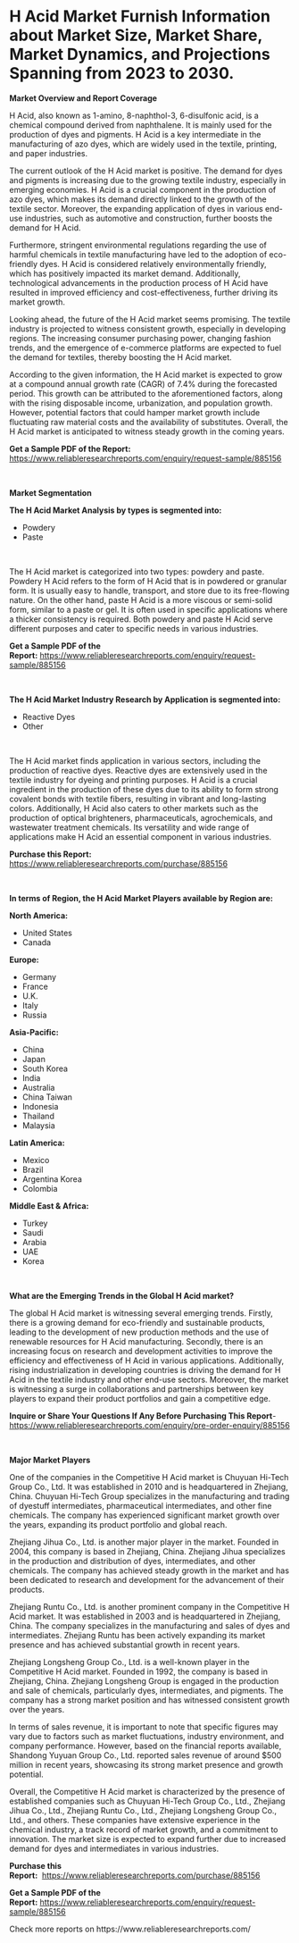 <p><h1>H Acid Market Furnish Information about Market Size, Market Share, Market Dynamics, and Projections Spanning from 2023 to 2030.</h1></p><p><strong>Market Overview and Report Coverage</strong></p>
<p><p>H Acid, also known as 1-amino, 8-naphthol-3, 6-disulfonic acid, is a chemical compound derived from naphthalene. It is mainly used for the production of dyes and pigments. H Acid is a key intermediate in the manufacturing of azo dyes, which are widely used in the textile, printing, and paper industries.</p><p>The current outlook of the H Acid market is positive. The demand for dyes and pigments is increasing due to the growing textile industry, especially in emerging economies. H Acid is a crucial component in the production of azo dyes, which makes its demand directly linked to the growth of the textile sector. Moreover, the expanding application of dyes in various end-use industries, such as automotive and construction, further boosts the demand for H Acid.</p><p>Furthermore, stringent environmental regulations regarding the use of harmful chemicals in textile manufacturing have led to the adoption of eco-friendly dyes. H Acid is considered relatively environmentally friendly, which has positively impacted its market demand. Additionally, technological advancements in the production process of H Acid have resulted in improved efficiency and cost-effectiveness, further driving its market growth.</p><p>Looking ahead, the future of the H Acid market seems promising. The textile industry is projected to witness consistent growth, especially in developing regions. The increasing consumer purchasing power, changing fashion trends, and the emergence of e-commerce platforms are expected to fuel the demand for textiles, thereby boosting the H Acid market.</p><p>According to the given information, the H Acid market is expected to grow at a compound annual growth rate (CAGR) of 7.4% during the forecasted period. This growth can be attributed to the aforementioned factors, along with the rising disposable income, urbanization, and population growth. However, potential factors that could hamper market growth include fluctuating raw material costs and the availability of substitutes. Overall, the H Acid market is anticipated to witness steady growth in the coming years.</p></p>
<p><strong>Get a Sample PDF of the Report:</strong> <a href="https://www.reliableresearchreports.com/enquiry/request-sample/885156">https://www.reliableresearchreports.com/enquiry/request-sample/885156</a></p>
<p>&nbsp;</p>
<p><strong>Market Segmentation</strong></p>
<p><strong>The H Acid Market Analysis by types is segmented into:</strong></p>
<p><ul><li>Powdery</li><li>Paste</li></ul></p>
<p>&nbsp;</p>
<p><p>The H Acid market is categorized into two types: powdery and paste. Powdery H Acid refers to the form of H Acid that is in powdered or granular form. It is usually easy to handle, transport, and store due to its free-flowing nature. On the other hand, paste H Acid is a more viscous or semi-solid form, similar to a paste or gel. It is often used in specific applications where a thicker consistency is required. Both powdery and paste H Acid serve different purposes and cater to specific needs in various industries.</p></p>
<p><strong>Get a Sample PDF of the Report:</strong>&nbsp;<a href="https://www.reliableresearchreports.com/enquiry/request-sample/885156">https://www.reliableresearchreports.com/enquiry/request-sample/885156</a></p>
<p>&nbsp;</p>
<p><strong>The H Acid Market Industry Research by Application is segmented into:</strong></p>
<p><ul><li>Reactive Dyes</li><li>Other</li></ul></p>
<p>&nbsp;</p>
<p><p>The H Acid market finds application in various sectors, including the production of reactive dyes. Reactive dyes are extensively used in the textile industry for dyeing and printing purposes. H Acid is a crucial ingredient in the production of these dyes due to its ability to form strong covalent bonds with textile fibers, resulting in vibrant and long-lasting colors. Additionally, H Acid also caters to other markets such as the production of optical brighteners, pharmaceuticals, agrochemicals, and wastewater treatment chemicals. Its versatility and wide range of applications make H Acid an essential component in various industries.</p></p>
<p><strong>Purchase this Report:</strong>&nbsp; <a href="https://www.reliableresearchreports.com/purchase/885156">https://www.reliableresearchreports.com/purchase/885156</a></p>
<p>&nbsp;</p>
<p><strong>In terms of Region, the H Acid Market Players available by Region are:</strong></p>
<p>
    <p> <strong> North America: </strong>
        <ul>
            <li>United States</li>
            <li>Canada</li>
        </ul>
        </p> 
    <p> <strong> Europe: </strong>
        <ul>
            <li>Germany</li>
            <li>France</li>
            <li>U.K.</li>
            <li>Italy</li>
            <li>Russia</li>
        </ul>
        </p> 
    <p> <strong> Asia-Pacific: </strong>
        <ul>
            <li>China</li>
            <li>Japan</li>
            <li>South Korea</li>
            <li>India</li>
            <li>Australia</li>
            <li>China Taiwan</li>
            <li>Indonesia</li>
            <li>Thailand</li>
            <li>Malaysia</li>
        </ul>
        </p> 
    <p> <strong> Latin America: </strong>
        <ul>
            <li>Mexico</li>
            <li>Brazil</li>
            <li>Argentina Korea</li>
            <li>Colombia</li>
        </ul>
        </p> 
    <p> <strong> Middle East & Africa: </strong>
        <ul>
            <li>Turkey</li>
            <li>Saudi</li>
            <li>Arabia</li>
            <li>UAE</li>
            <li>Korea</li>
        </ul>
    </p>
    </p>
<p>&nbsp;</p>
<p><strong>What are the Emerging Trends in the Global H Acid market?</strong></p>
<p><p>The global H Acid market is witnessing several emerging trends. Firstly, there is a growing demand for eco-friendly and sustainable products, leading to the development of new production methods and the use of renewable resources for H Acid manufacturing. Secondly, there is an increasing focus on research and development activities to improve the efficiency and effectiveness of H Acid in various applications. Additionally, rising industrialization in developing countries is driving the demand for H Acid in the textile industry and other end-use sectors. Moreover, the market is witnessing a surge in collaborations and partnerships between key players to expand their product portfolios and gain a competitive edge.</p></p>
<p><strong>Inquire or Share Your Questions If Any Before Purchasing This Report</strong>- <a href="https://www.reliableresearchreports.com/enquiry/pre-order-enquiry/885156">https://www.reliableresearchreports.com/enquiry/pre-order-enquiry/885156</a></p>
<p>&nbsp;</p>
<p><strong>Major Market Players</strong></p>
<p><p>One of the companies in the Competitive H Acid market is Chuyuan Hi-Tech Group Co., Ltd. It was established in 2010 and is headquartered in Zhejiang, China. Chuyuan Hi-Tech Group specializes in the manufacturing and trading of dyestuff intermediates, pharmaceutical intermediates, and other fine chemicals. The company has experienced significant market growth over the years, expanding its product portfolio and global reach.</p><p>Zhejiang Jihua Co., Ltd. is another major player in the market. Founded in 2004, this company is based in Zhejiang, China. Zhejiang Jihua specializes in the production and distribution of dyes, intermediates, and other chemicals. The company has achieved steady growth in the market and has been dedicated to research and development for the advancement of their products.</p><p>Zhejiang Runtu Co., Ltd. is another prominent company in the Competitive H Acid market. It was established in 2003 and is headquartered in Zhejiang, China. The company specializes in the manufacturing and sales of dyes and intermediates. Zhejiang Runtu has been actively expanding its market presence and has achieved substantial growth in recent years.</p><p>Zhejiang Longsheng Group Co., Ltd. is a well-known player in the Competitive H Acid market. Founded in 1992, the company is based in Zhejiang, China. Zhejiang Longsheng Group is engaged in the production and sale of chemicals, particularly dyes, intermediates, and pigments. The company has a strong market position and has witnessed consistent growth over the years.</p><p>In terms of sales revenue, it is important to note that specific figures may vary due to factors such as market fluctuations, industry environment, and company performance. However, based on the financial reports available, Shandong Yuyuan Group Co., Ltd. reported sales revenue of around $500 million in recent years, showcasing its strong market presence and growth potential.</p><p>Overall, the Competitive H Acid market is characterized by the presence of established companies such as Chuyuan Hi-Tech Group Co., Ltd., Zhejiang Jihua Co., Ltd., Zhejiang Runtu Co., Ltd., Zhejiang Longsheng Group Co., Ltd., and others. These companies have extensive experience in the chemical industry, a track record of market growth, and a commitment to innovation. The market size is expected to expand further due to increased demand for dyes and intermediates in various industries.</p></p>
<p><strong>Purchase this Report:</strong>&nbsp;&nbsp;<a href="https://www.reliableresearchreports.com/purchase/885156">https://www.reliableresearchreports.com/purchase/885156</a></p>
<p></p>
<p><strong>Get a Sample PDF of the Report:</strong>&nbsp;<a href="https://www.reliableresearchreports.com/enquiry/request-sample/885156">https://www.reliableresearchreports.com/enquiry/request-sample/885156</a></p>
<p>Check more reports on https://www.reliableresearchreports.com/</p>